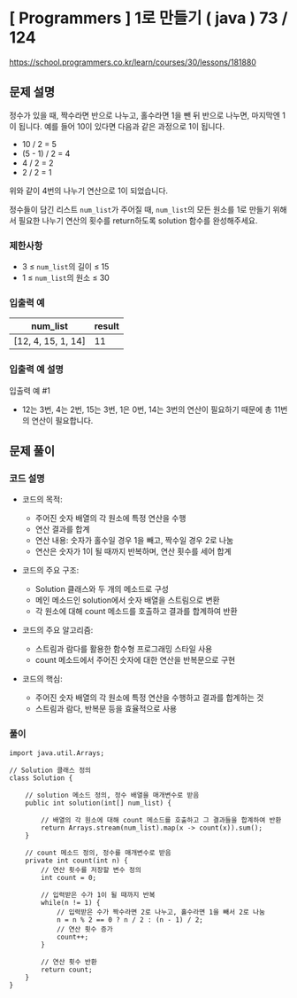 # [ Programmers ] 1로 만들기 ( java ) 73 / 124
https://school.programmers.co.kr/learn/courses/30/lessons/181880

## 문제 설명

정수가 있을 때, 짝수라면 반으로 나누고, 홀수라면 1을 뺀 뒤 반으로 나누면, 마지막엔 1이 됩니다. 예를 들어 10이 있다면 다음과 같은 과정으로 1이 됩니다.

- 10 / 2 = 5
- (5 - 1) / 2 = 4
- 4 / 2 = 2
- 2 / 2 = 1

위와 같이 4번의 나누기 연산으로 1이 되었습니다.

정수들이 담긴 리스트 `num_list`가 주어질 때, `num_list`의 모든 원소를 1로 만들기 위해서 필요한 나누기 연산의 횟수를 return하도록 solution 함수를 완성해주세요.


### 제한사항

- 3 ≤ `num_list`의 길이 ≤ 15
- 1 ≤ `num_list`의 원소 ≤ 30


### 입출력 예

|num_list|result|
|---|---|
|[12, 4, 15, 1, 14]|11|


### 입출력 예 설명

입출력 예 #1

- 12는 3번, 4는 2번, 15는 3번, 1은 0번, 14는 3번의 연산이 필요하기 때문에 총 11번의 연산이 필요합니다.

## 문제 풀이
### 코드 설명

- 코드의 목적:
    
    - 주어진 숫자 배열의 각 원소에 특정 연산을 수행
    - 연산 결과를 합계
    - 연산 내용: 숫자가 홀수일 경우 1을 빼고, 짝수일 경우 2로 나눔
    - 연산은 숫자가 1이 될 때까지 반복하며, 연산 횟수를 세어 합계
- 코드의 주요 구조:
    
    - Solution 클래스와 두 개의 메소드로 구성
    - 메인 메소드인 solution에서 숫자 배열을 스트림으로 변환
    - 각 원소에 대해 count 메소드를 호출하고 결과를 합계하여 반환
- 코드의 주요 알고리즘:
    
    - 스트림과 람다를 활용한 함수형 프로그래밍 스타일 사용
    - count 메소드에서 주어진 숫자에 대한 연산을 반복문으로 구현
- 코드의 핵심:
    
    - 주어진 숫자 배열의 각 원소에 특정 연산을 수행하고 결과를 합계하는 것
    - 스트림과 람다, 반복문 등을 효율적으로 사용

### 풀이
```
import java.util.Arrays;

// Solution 클래스 정의
class Solution {

    // solution 메소드 정의, 정수 배열을 매개변수로 받음
    public int solution(int[] num_list) {
        
        // 배열의 각 원소에 대해 count 메소드를 호출하고 그 결과들을 합계하여 반환
        return Arrays.stream(num_list).map(x -> count(x)).sum();
    }
    
    // count 메소드 정의, 정수를 매개변수로 받음
    private int count(int n) {
        // 연산 횟수를 저장할 변수 정의
        int count = 0;
        
        // 입력받은 수가 1이 될 때까지 반복
        while(n != 1) {
            // 입력받은 수가 짝수라면 2로 나누고, 홀수라면 1을 빼서 2로 나눔
            n = n % 2 == 0 ? n / 2 : (n - 1) / 2;
            // 연산 횟수 증가
            count++;
        }
        
        // 연산 횟수 반환
        return count;
    } 
}
```

